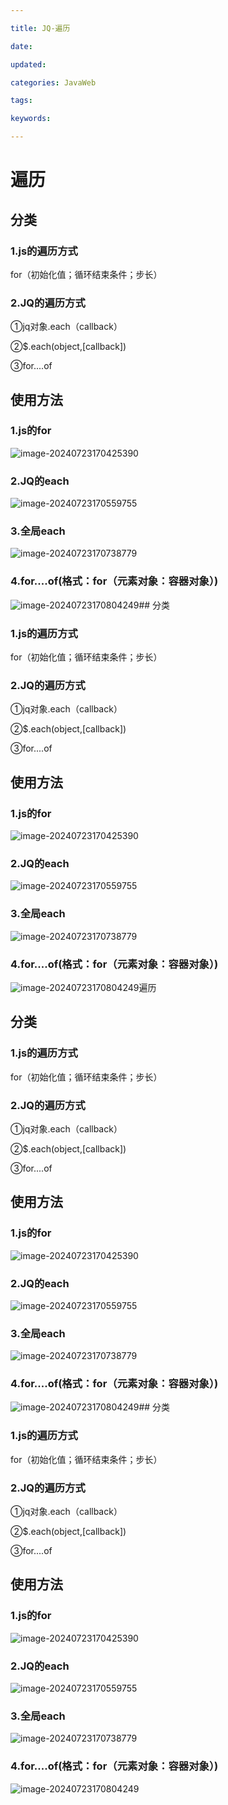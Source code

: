 ```yaml
---

title: JQ-遍历

date: 

updated: 

categories: JavaWeb

tags: 

keywords: 

---
```

# 遍历

## 分类

### 1.js的遍历方式

for（初始化值；循环结束条件；步长）

### 2.JQ的遍历方式

①jq对象.each（callback）

②$.each(object,[callback])

③for....of



## 使用方法

### 1.js的for

![image-20240723170425390](./../TyporaImage/image-20240723170425390.png)

### 2.JQ的each

![image-20240723170559755](./../TyporaImage/image-20240723170559755.png)

### 3.全局each

![image-20240723170738779](./../TyporaImage/image-20240723170738779.png)

### 4.for....of(格式：for（元素对象：容器对象）)

![image-20240723170804249](./../TyporaImage/image-20240723170804249.png)## 分类

### 1.js的遍历方式

for（初始化值；循环结束条件；步长）

### 2.JQ的遍历方式

①jq对象.each（callback）

②$.each(object,[callback])

③for....of



## 使用方法

### 1.js的for

![image-20240723170425390](./../TyporaImage/image-20240723170425390.png)

### 2.JQ的each

![image-20240723170559755](./../TyporaImage/image-20240723170559755.png)

### 3.全局each

![image-20240723170738779](./../TyporaImage/image-20240723170738779.png)

### 4.for....of(格式：for（元素对象：容器对象）)

![image-20240723170804249](./../TyporaImage/image-20240723170804249.png)遍历

## 分类

### 1.js的遍历方式

for（初始化值；循环结束条件；步长）

### 2.JQ的遍历方式

①jq对象.each（callback）

②$.each(object,[callback])

③for....of



## 使用方法

### 1.js的for

![image-20240723170425390](./../TyporaImage/image-20240723170425390.png)

### 2.JQ的each

![image-20240723170559755](./../TyporaImage/image-20240723170559755.png)

### 3.全局each

![image-20240723170738779](./../TyporaImage/image-20240723170738779.png)

### 4.for....of(格式：for（元素对象：容器对象）)

![image-20240723170804249](./../TyporaImage/image-20240723170804249.png)## 分类

### 1.js的遍历方式

for（初始化值；循环结束条件；步长）

### 2.JQ的遍历方式

①jq对象.each（callback）

②$.each(object,[callback])

③for....of



## 使用方法

### 1.js的for

![image-20240723170425390](./../TyporaImage/image-20240723170425390.png)

### 2.JQ的each

![image-20240723170559755](./../TyporaImage/image-20240723170559755.png)

### 3.全局each

![image-20240723170738779](./../TyporaImage/image-20240723170738779.png)

### 4.for....of(格式：for（元素对象：容器对象）)

![image-20240723170804249](./../TyporaImage/image-20240723170804249.png)